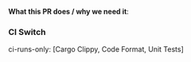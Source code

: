 <!--  Thanks for sending a pull request! -->
<!--  Have I run `make ci`? -->

**What this PR does / why we need it**:


### CI Switch

ci-runs-only: [Cargo Clippy, Code Format, Unit Tests]
